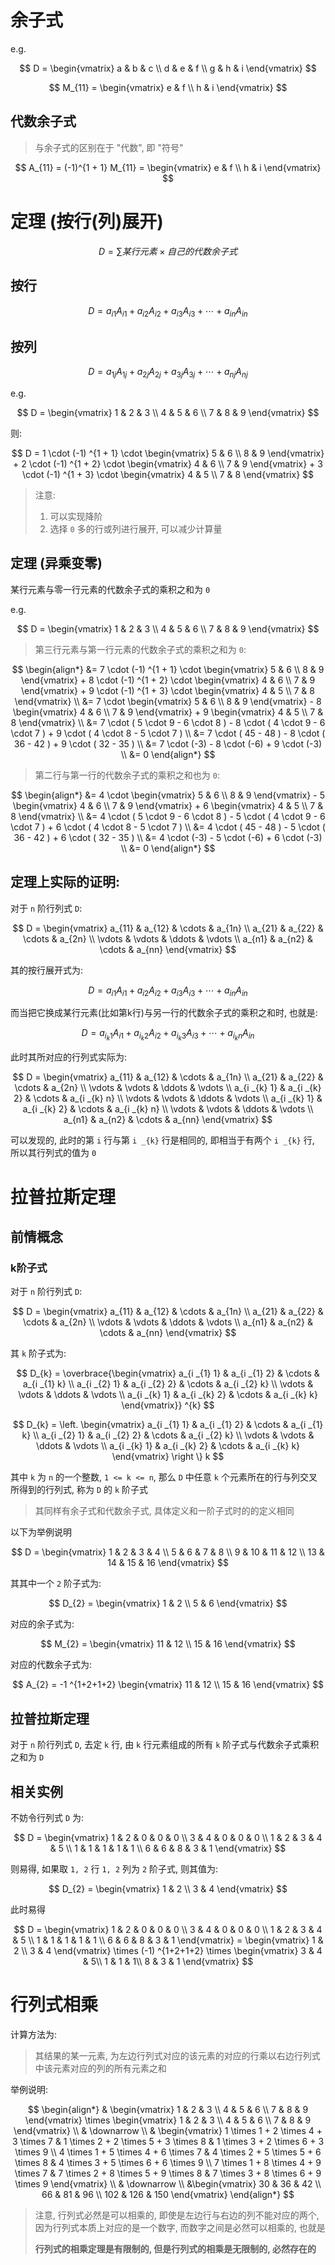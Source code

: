 # 余子式

e.g.

$$
D = \begin{vmatrix}
a & b & c \\
d & e & f \\
g & h & i
\end{vmatrix}
$$

$$
M_{11} = \begin{vmatrix}
e & f \\
h & i
\end{vmatrix}
$$

## 代数余子式

> 与余子式的区别在于 "代数", 即 "符号"

$$
A_{11} = (-1)^{1 + 1} M_{11} = \begin{vmatrix}
e & f \\
h & i
\end{vmatrix}
$$

# 定理 (按行(列)展开)

$$
D = \sum 某行元素 \times 自己的代数余子式
$$

## 按行

$$
D = a_{i1} A_{i1} + a_{i2} A_{i2} + a_{i3} A_{i3} + \cdots + a_{in} A_{in}
$$

## 按列

$$
D = a_{1j} A_{1j} + a_{2j} A_{2j} + a_{3j} A_{3j} + \cdots + a_{nj} A_{nj}
$$

e.g. 

$$
D = \begin{vmatrix}
1 & 2 & 3 \\
4 & 5 & 6 \\
7 & 8 & 9
\end{vmatrix}
$$

则: 

$$
D = 1 \cdot (-1) ^{1 + 1} \cdot \begin{vmatrix}
5 & 6 \\
8 & 9
\end{vmatrix} + 2 \cdot (-1) ^{1 + 2} \cdot \begin{vmatrix}
4 & 6 \\
7 & 9
\end{vmatrix} + 3 \cdot (-1) ^{1 + 3} \cdot \begin{vmatrix}
4 & 5 \\
7 & 8
\end{vmatrix}
$$

> 注意: 
>
> 1. 可以实现降阶
> 2. 选择 `0` 多的行或列进行展开, 可以减少计算量

## 定理 (异乘变零)

某行元素与零一行元素的代数余子式的乘积之和为 `0`

e.g.

$$
D = \begin{vmatrix}
1 & 2 & 3 \\
4 & 5 & 6 \\
7 & 8 & 9
\end{vmatrix}
$$

> 第三行元素与第一行元素的代数余子式的乘积之和为 `0`:  

$$
\begin{align*}
    &= 7 \cdot (-1) ^{1 + 1} \cdot \begin{vmatrix}
    5 & 6 \\
    8 & 9
    \end{vmatrix} + 8 \cdot (-1) ^{1 + 2} \cdot \begin{vmatrix}
    4 & 6 \\
    7 & 9
    \end{vmatrix} + 9 \cdot (-1) ^{1 + 3} \cdot \begin{vmatrix}
    4 & 5 \\
    7 & 8
    \end{vmatrix} \\
    &= 7 \cdot \begin{vmatrix}
    5 & 6 \\
    8 & 9
    \end{vmatrix} - 8 \begin{vmatrix}
    4 & 6 \\
    7 & 9
    \end{vmatrix} + 9 \begin{vmatrix}
    4 & 5 \\
    7 & 8
    \end{vmatrix} \\
    &= 7 \cdot ( 5 \cdot 9 - 6 \cdot 8 ) - 8 \cdot ( 4 \cdot 9 - 6 \cdot 7 ) + 9 \cdot ( 4 \cdot 8 - 5 \cdot 7 ) \\
    &= 7 \cdot ( 45 - 48 ) - 8 \cdot ( 36 - 42 ) + 9 \cdot ( 32 - 35 ) \\
    &= 7 \cdot (-3) - 8 \cdot (-6) + 9 \cdot (-3) \\
    &= 0
\end{align*} 
$$

> 第二行与第一行的代数余子式的乘积之和也为 `0`:

$$
\begin{align*}
    &= 4 \cdot \begin{vmatrix}
    5 & 6 \\
    8 & 9
    \end{vmatrix} - 5 \begin{vmatrix}
    4 & 6 \\
    7 & 9
    \end{vmatrix} + 6 \begin{vmatrix}
    4 & 5 \\
    7 & 8
    \end{vmatrix} \\
    &= 4 \cdot ( 5 \cdot 9 - 6 \cdot 8 ) - 5 \cdot ( 4 \cdot 9 - 6 \cdot 7 ) + 6 \cdot ( 4 \cdot 8 - 5 \cdot 7 ) \\
    &= 4 \cdot ( 45 - 48 ) - 5 \cdot ( 36 - 42 ) + 6 \cdot ( 32 - 35 ) \\
    &= 4 \cdot (-3) - 5 \cdot (-6) + 6 \cdot (-3) \\
    &= 0
\end{align*} 
$$

## 定理上实际的证明: 

对于 `n` 阶行列式 `D`: 

$$
D = \begin{vmatrix}
a_{11} & a_{12} & \cdots & a_{1n} \\
a_{21} & a_{22} & \cdots & a_{2n} \\
\vdots & \vdots & \ddots & \vdots \\
a_{n1} & a_{n2} & \cdots & a_{nn}
\end{vmatrix}
$$

其的按行展开式为: 

$$
D = a_{i1} A_{i1} + a_{i2} A_{i2} + a_{i3} A_{i3} + \cdots + a_{in} A_{in}
$$

而当把它换成某行元素(比如第k行)与另一行的代数余子式的乘积之和时, 也就是:

$$
D = a_{i _{k} 1} A_{i1} + a_{i _{k} 2} A_{i2} + a_{i _{k} 3} A_{i3} + \cdots + a_{i _{k} n} A_{in}
$$

此时其所对应的行列式实际为: 

$$
D = \begin{vmatrix}
a_{11} & a_{12} & \cdots & a_{1n} \\
a_{21} & a_{22} & \cdots & a_{2n} \\
\vdots & \vdots & \ddots & \vdots \\
a_{i _{k} 1} & a_{i _{k} 2} & \cdots & a_{i _{k} n} \\
\vdots & \vdots & \ddots & \vdots \\
a_{i _{k} 1} & a_{i _{k} 2} & \cdots & a_{i _{k} n} \\
\vdots & \vdots & \ddots & \vdots \\
a_{n1} & a_{n2} & \cdots & a_{nn}
\end{vmatrix}
$$

可以发现的, 此时的第 `i` 行与第 `i _{k}` 行是相同的, 即相当于有两个 `i _{k}` 行, 所以其行列式的值为 `0`

# 拉普拉斯定理

## 前情概念

### k阶子式

对于 `n` 阶行列式 `D`:

$$
D = \begin{vmatrix}
a_{11} & a_{12} & \cdots & a_{1n} \\
a_{21} & a_{22} & \cdots & a_{2n} \\
\vdots & \vdots & \ddots & \vdots \\
a_{n1} & a_{n2} & \cdots & a_{nn}
\end{vmatrix}
$$

其 `k` 阶子式为:

$$
D_{k} = 
\overbrace{\begin{vmatrix}
a_{i _{1} 1} & a_{i _{1} 2} & \cdots & a_{i _{1} k} \\
a_{i _{2} 1} & a_{i _{2} 2} & \cdots & a_{i _{2} k} \\
\vdots & \vdots & \ddots & \vdots \\
a_{i _{k} 1} & a_{i _{k} 2} & \cdots & a_{i _{k} k}
\end{vmatrix}} ^{k}
$$

$$
D_{k} = 
\left. \begin{vmatrix}
a_{i _{1} 1} & a_{i _{1} 2} & \cdots & a_{i _{1} k} \\
a_{i _{2} 1} & a_{i _{2} 2} & \cdots & a_{i _{2} k} \\
\vdots & \vdots & \ddots & \vdots \\
a_{i _{k} 1} & a_{i _{k} 2} & \cdots & a_{i _{k} k}
\end{vmatrix}
\right \} k
$$

其中 `k` 为 `n` 的一个整数, `1 <= k <= n`, 那么 `D` 中任意 `k` 个元素所在的行与列交叉所得到的行列式, 称为 `D` 的 `k` 阶子式

> 其同样有余子式和代数余子式, 具体定义和一阶子式时的的定义相同

以下为举例说明

$$
D = \begin{vmatrix}
1 & 2 & 3 & 4 \\
5 & 6 & 7 & 8 \\
9 & 10 & 11 & 12 \\
13 & 14 & 15 & 16
\end{vmatrix}
$$

其其中一个 `2` 阶子式为:

$$
D_{2} = \begin{vmatrix}
1 & 2 \\
5 & 6
\end{vmatrix}
$$

对应的余子式为:

$$
M_{2} = \begin{vmatrix}
11 & 12 \\
15 & 16
\end{vmatrix}
$$

对应的代数余子式为: 

$$
A_{2} = -1 ^{1+2+1+2} \begin{vmatrix}
11 & 12 \\
15 & 16
\end{vmatrix}
$$

## 拉普拉斯定理

对于 `n` 阶行列式 `D`, 去定 `k` 行, 由 `k` 行元素组成的所有 `k` 阶子式与代数余子式乘积之和为 `D`

## 相关实例

不妨令行列式 `D` 为: 

$$
D = \begin{vmatrix}
    1 & 2 & 0 & 0 & 0 \\
    3 & 4 & 0 & 0 & 0 \\
    1 & 2 & 3 & 4 & 5 \\
    1 & 1 & 1 & 1 & 1 \\
    6 & 6 & 8 & 3 & 1
\end{vmatrix}
$$

则易得, 如果取 `1, 2` 行 `1, 2` 列为 `2` 阶子式, 则其值为:

$$
D_{2} = \begin{vmatrix}
    1 & 2 \\
    3 & 4
\end{vmatrix}
$$

此时易得

$$
D = \begin{vmatrix}
    1 & 2 & 0 & 0 & 0 \\
    3 & 4 & 0 & 0 & 0 \\
    1 & 2 & 3 & 4 & 5 \\
    1 & 1 & 1 & 1 & 1 \\
    6 & 6 & 8 & 3 & 1
\end{vmatrix} = 
\begin{vmatrix}
    1 & 2 \\
    3 & 4
\end{vmatrix} \times (-1) ^{1+2+1+2} \times
\begin{vmatrix}
    3 & 4 & 5\\
    1 & 1 & 1\\
    8 & 3 & 1
\end{vmatrix}
$$

# 行列式相乘

计算方法为:

> 其结果的某一元素, 为左边行列式对应的该元素的对应的行乘以右边行列式中该元素对应的列的所有元素之和

举例说明:

$$
\begin{align*}
    & \begin{vmatrix}
        1 & 2 & 3 \\
        4 & 5 & 6 \\
        7 & 8 & 9
    \end{vmatrix} \times
    \begin{vmatrix}
        1 & 2 & 3 \\
        4 & 5 & 6 \\
        7 & 8 & 9
    \end{vmatrix} \\
    & \downarrow \\
    & \begin{vmatrix}
        1 \times 1 + 2 \times 4 + 3 \times 7 & 1 \times 2 + 2 \times 5 + 3 \times 8 & 1 \times 3 + 2 \times 6 + 3 \times 9 \\
        4 \times 1 + 5 \times 4 + 6 \times 7 & 4 \times 2 + 5 \times 5 + 6 \times 8 & 4 \times 3 + 5 \times 6 + 6 \times 9 \\
        7 \times 1 + 8 \times 4 + 9 \times 7 & 7 \times 2 + 8 \times 5 + 9 \times 8 & 7 \times 3 + 8 \times 6 + 9 \times 9
    \end{vmatrix} \\
    & \downarrow \\
    &\begin{vmatrix}
        30 & 36 & 42 \\
        66 & 81 & 96 \\
        102 & 126 & 150
    \end{vmatrix}
\end{align*}
$$

> 注意, 行列式必然是可以相乘的, 即使是左边行与右边的列不能对应的两个, 因为行列式本质上对应的是一个数字, 而数字之间是必然可以相乘的, 也就是
>
> **行列式的相乘定理是有限制的, 但是行列式的相乘是无限制的, 必然存在的**